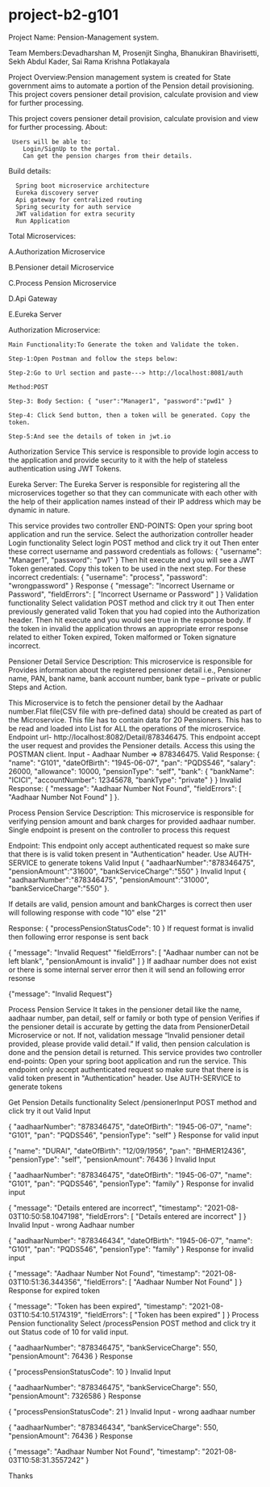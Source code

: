 # project-b2-g101

Project Name: Pension-Management system.

Team Members:Devadharshan M, Prosenjit Singha, Bhanukiran Bhavirisetti, Sekh Abdul Kader, Sai Rama Krishna Potlakayala

Project Overview:Pension management system is created for State government aims to automate a portion of the Pension detail provisioning.
 		 This project covers pensioner detail provision, calculate provision and view for further processing.

This project covers pensioner detail provision, calculate provision and view for further processing.
About:

     Users will be able to:
        Login/SignUp to the portal.
        Can get the pension charges from their details.

Build details:

      Spring boot microservice architecture
      Eureka discovery server
      Api gateway for centralized routing
      Spring security for auth service
      JWT validation for extra security
      Run Application

Total Microservices:

A.Authorization Microservice

B.Pensioner detail Microservice

C.Process Pension Microservice

D.Api Gateway

E.Eureka Server

Authorization Microservice:

	Main Functionality:To Generate the token and Validate the token.

	Step-1:Open Postman and follow the steps below:

	Step-2:Go to Url section and paste---> http://localhost:8081/auth

	Method:POST

	Step-3: Body Section: { "user":"Manager1", "password":"pwd1" }

	Step-4: Click Send button, then a token will be generated. Copy the token.

	Step-5:And see the details of token in jwt.io

 Authorization Service This service is responsible to provide login access to the application and provide security to it with the help of stateless authentication using JWT Tokens.

Eureka Server:
 The Eureka Server is responsible for registering all the microservices together so that they can communicate with each other with the help of their application names instead of their IP address which may be dynamic in nature.

This service provides two controller END-POINTS: Open your spring boot application and run the service. Select the authorization controller header Login functionality Select login POST method and click try it out Then enter these correct username and password credentials as follows: { "username": "Manager1", "password": "pw1" } Then hit execute and you will see a JWT Token generated. Copy this token to be used in the next step. For these incorrect credentials: { "username": "process", "password": "wrongpassword" } Response { "message": "Incorrect Username or Password",  "fieldErrors": [ "Incorrect Username or Password" ] } Validation functionality Select validation POST method and click try it out Then enter previously generated valid Token that you had copied into the Authorization header. Then hit execute and you would see true in the response body. If the token in invalid the application throws an appropriate error response related to either Token expired, Token malformed or Token signature incorrect.

Pensioner Detail Service Description:
	This microservice is responsible for Provides information about the registered pensioner detail i.e., Pensioner name, PAN, bank name, bank account number, bank type – private or public Steps and Action.

 This Microservice is to fetch the pensioner detail by the Aadhaar number.Flat file(CSV file with pre-defined data) should be created as part of the Microservice. This file has to contain data for 20 Pensioners. This has to be read and loaded into List for ALL the operations of the microservice. Endpoint url- http://localhost:8082/Detail/878346475. This endpoint accept the user request and provides the Pensioner details. Access this using the POSTMAN client.
Input - Aadhaar Number => 878346475.
Valid Response:
{ "name": "G101", "dateOfBirth": "1945-06-07", "pan": "PQDS546", "salary": 26000, "allowance": 10000, "pensionType": "self", "bank": { "bankName": "ICICI", "accountNumber": 12345678, "bankType": "private" } } 
Invalid Response:
{ "message": "Aadhaar Number Not Found", "fieldErrors": [ "Aadhaar Number Not Found" ] }.

Process Pension Service Description: 
	This microservice is responsible for verifying pension amount and bank charges for provided aadhaar number.  Single endpoint is present on the controller to process this request

Endpoint: This endpoint only accept authenticated request so make sure that there is is valid token present in "Authentication" header. Use AUTH-SERVICE to generate tokens Valid Input { "aadhaarNumber":"878346475", "pensionAmount":"31600", "bankServiceCharge":"550" } Invalid Input { "aadhaarNumber":"878346475", "pensionAmount":"31000", "bankServiceCharge":"550" }.

If details are valid, pension amount and bankCharges is correct then user will following response with code "10" else "21"

Response: { "processPensionStatusCode": 10 } If request format is invalid then following error response is sent back

{ "message": "Invalid Request" "fieldErrors": [ "Aadhaar number can not be left blank", "pensionAmount is invalid" ] } If aadhaar number does not exist or there is some internal server error then it will send an following error resonse

{"message": "Invalid Request"}

Process Pension Service It takes in the pensioner detail like the name, aadhaar number, pan detail, self or family or both type of pension Verifies if the pensioner detail is accurate by getting the data from PensionerDetail Microservice or not. If not, validation message “Invalid pensioner detail provided, please provide valid detail.” If valid, then pension calculation is done and the pension detail is returned. This service provides two controller end-points: Open your spring boot application and run the service.
This endpoint only accept authenticated request so make sure that there is is valid token present in "Authentication" header. Use AUTH-SERVICE to generate tokens

Get Pension Details functionality Select /pensionerInput POST method and click try it out Valid Input

{ "aadhaarNumber": "878346475", "dateOfBirth": "1945-06-07", "name": "G101", "pan": "PQDS546", "pensionType": "self" } Response for valid input

{ "name": "DURAI", "dateOfBirth": "12/09/1956", "pan": "BHMER12436", "pensionType": "self", "pensionAmount": 76436 } Invalid Input

{ "aadhaarNumber": "878346475", "dateOfBirth": "1945-06-07", "name": "G101", "pan": "PQDS546", "pensionType": "family" } Response for invalid input

{ "message": "Details entered are incorrect", "timestamp": "2021-08-03T10:50:58.1047198", "fieldErrors": [ "Details entered are incorrect" ] } Invalid Input - wrong Aadhaar number

{ "aadhaarNumber": "878346434", "dateOfBirth": "1945-06-07", "name": "G101", "pan": "PQDS546", "pensionType": "family" } Response for invalid input

{ "message": "Aadhaar Number Not Found", "timestamp": "2021-08-03T10:51:36.344356", "fieldErrors": [ "Aadhaar Number Not Found" ] } Response for expired token

{ "message": "Token has been expired", "timestamp": "2021-08-03T10:54:10.5174319", "fieldErrors": [ "Token has been expired" ] } Process Pension functionality Select /processPension POST method and click try it out Status code of 10 for valid input.

{ "aadhaarNumber": "878346475", "bankServiceCharge": 550, "pensionAmount": 76436 } Response

{ "processPensionStatusCode": 10 } Invalid Input

{ "aadhaarNumber": "878346475", "bankServiceCharge": 550, "pensionAmount": 7326586 } Response

{ "processPensionStatusCode": 21 } Invalid Input - wrong aadhaar number

{ "aadhaarNumber": "878346434", "bankServiceCharge": 550, "pensionAmount": 76436 } Response

{ "message": "Aadhaar Number Not Found", "timestamp": "2021-08-03T10:58:31.3557242" }

Thanks
